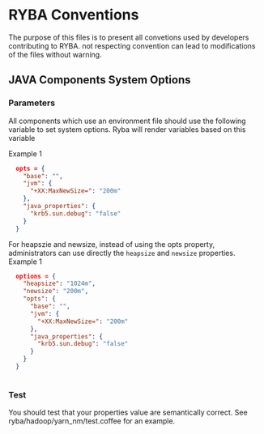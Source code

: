 
# RYBA Conventions

The purpose of this files is to present all convetions used by developers contributing
to RYBA. not respecting convention can lead to modifications of the files without warning.

## JAVA Components System Options

### Parameters

All components which use an environment file should use the following variable to set system
options. Ryba will render variables based on this variable

Example 1
```json
  opts = {
    "base": "",
    "jvm": {
      "+XX:MaxNewSize=": "200m"
    },
    "java_properties": {
      "krb5.sun.debug": "false"
    }
  }
```

For heapszie and newsize, instead of using the opts property, administrators can use directly the `heapsize` and `newsize`
properties.
Example 1
```json
  options = {
    "heapsize": "1024m",
    "newsize": "200m",
    "opts": {
      "base": "",
      "jvm": {
        "+XX:MaxNewSize=": "200m"
      },
      "java_properties": {
        "krb5.sun.debug": "false"
      }
    }
  }
  
```

### Test

You should test that your properties value are semantically correct. 
See ryba/hadoop/yarn_nm/test.coffee for an example.
